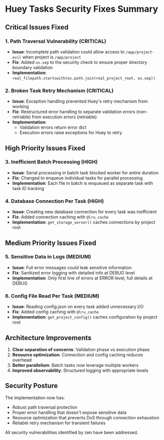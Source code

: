 # Huey Tasks Security Fixes Summary

## Critical Issues Fixed

### 1. Path Traversal Vulnerability (CRITICAL)
- **Issue**: Incomplete path validation could allow access to `/app/project-evil` when project is `/app/project`
- **Fix**: Added `os.sep` to the security check to ensure proper directory boundary validation
- **Implementation**: `real_filepath.startswith(os.path.join(real_project_root, os.sep))`

### 2. Broken Task Retry Mechanism (CRITICAL)
- **Issue**: Exception handling prevented Huey's retry mechanism from working
- **Fix**: Restructured error handling to separate validation errors (non-retriable) from execution errors (retriable)
- **Implementation**: 
  - Validation errors return error dict
  - Execution errors raise exceptions for Huey to retry

## High Priority Issues Fixed

### 3. Inefficient Batch Processing (HIGH)
- **Issue**: Serial processing in batch task blocked worker for entire duration
- **Fix**: Changed to enqueue individual tasks for parallel processing
- **Implementation**: Each file in batch is enqueued as separate task with task ID tracking

### 4. Database Connection Per Task (HIGH)
- **Issue**: Creating new database connection for every task was inefficient
- **Fix**: Added connection caching with `@lru_cache`
- **Implementation**: `get_storage_server()` caches connections by project root

## Medium Priority Issues Fixed

### 5. Sensitive Data in Logs (MEDIUM)
- **Issue**: Full error messages could leak sensitive information
- **Fix**: Sanitized error logging with detailed info at DEBUG level
- **Implementation**: Only first line of errors at ERROR level, full details at DEBUG

### 6. Config File Read Per Task (MEDIUM)
- **Issue**: Reading config.json on every task added unnecessary I/O
- **Fix**: Added config caching with `@lru_cache`
- **Implementation**: `get_project_config()` caches configuration by project root

## Architecture Improvements

1. **Clear separation of concerns**: Validation phase vs execution phase
2. **Resource optimization**: Connection and config caching reduces overhead
3. **Better parallelism**: Batch tasks now leverage multiple workers
4. **Improved observability**: Structured logging with appropriate levels

## Security Posture

The implementation now has:
- Robust path traversal protection
- Proper error handling that doesn't expose sensitive data
- Resource optimization that prevents DoS through connection exhaustion
- Reliable retry mechanism for transient failures

All security vulnerabilities identified by zen have been addressed.